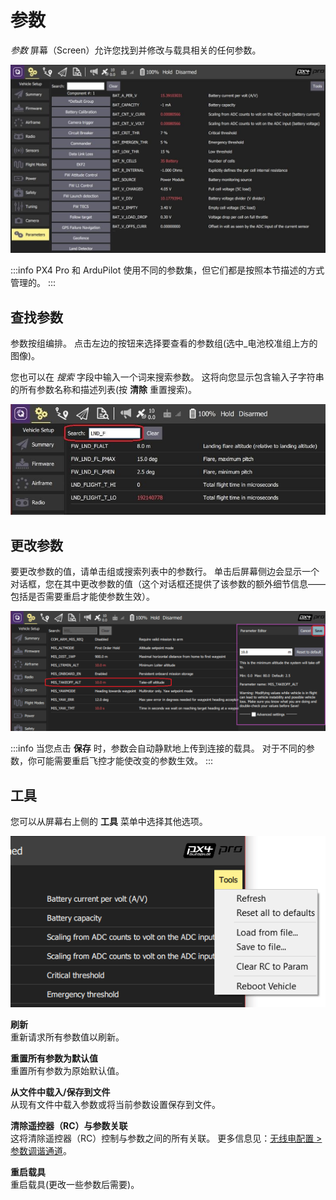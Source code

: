 # 参数

_参数_ 屏幕（Screen）允许您找到并修改与载具相关的任何参数。

![参数屏幕（Parameters Screen）](../../../assets/setup/parameters_px4.jpg)

:::info
PX4 Pro 和 ArduPilot 使用不同的参数集，但它们都是按照本节描述的方式管理的。
:::

## 查找参数

参数按组编排。 点击左边的按钮来选择要查看的参数组(选中_电池校准组上方的图像)。

您也可以在 _搜索_ 字段中输入一个词来搜索参数。 这将向您显示包含输入子字符串的所有参数名称和描述列表(按 **清除** 重置搜索)。

![参数搜索](../../../assets/setup/parameters_search.jpg)

## 更改参数

要更改参数的值，请单击组或搜索列表中的参数行。 单击后屏幕侧边会显示一个对话框，您在其中更改参数的值（这个对话框还提供了该参数的额外细节信息——包括是否需要重启才能使参数生效）。

![更改参数值](../../../assets/setup/parameters_changing.png)

:::info
当您点击 **保存** 时，参数会自动静默地上传到连接的载具。 对于不同的参数，你可能需要重启飞控才能使改变的参数生效。
:::

## 工具

您可以从屏幕右上侧的 **工具** 菜单中选择其他选项。

![工具菜单](../../../assets/setup/parameters_tools_menu.png)

**刷新** <br>重新请求所有参数值以刷新。

**重置所有参数为默认值** <br>重置所有参数为原始默认值。

**从文件中载入/保存到文件** <br>从现有文件中载入参数或将当前参数设置保存到文件。

**清除遥控器（RC）与参数关联** <br> 这将清除遥控器（RC）控制与参数之间的所有关联。 更多信息见：[无线电配置 > 参数调谐通道](../setup_view/radio.md#param-tuning-channels-px4)。

**重启载具** <br>重启载具(更改一些参数后需要)。
